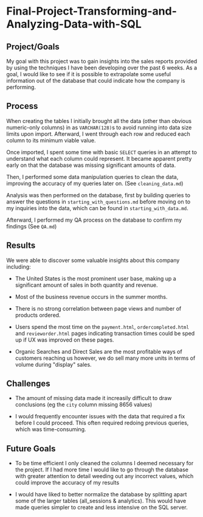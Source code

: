 # Final-Project-Transforming-and-Analyzing-Data-with-SQL

## Project/Goals

My goal with this project was to gain insights into the sales reports provided by using the techniques I have been developing over the past 6 weeks. As a goal, I would like to see if it is possible to extrapolate some useful information out of the database that could indicate how the company is performing.

## Process
When creating the tables I initially brought all the data (other than obvious numeric-only columns) in as `VARCHAR(128)`s to avoid running into data size limits upon import. Afterward, I went through each row and reduced each column to its minimum viable value.

Once imported, I spent some time with basic `SELECT` queries in an attempt to understand what each column could represent. It became apparent pretty early on that the database was missing significant amounts of data.

Then, I performed some data manipulation queries to clean the data, improving the accuracy of my queries later on. (See `cleaning_data.md`)

Analysis was then performed on the database, first by building queries to answer the questions in `starting_with_questions.md` before moving on to my inquiries into the data, which can be found in `starting_with_data.md`.

Afterward, I performed my QA process on the database to confirm my findings (See `QA.md`)

## Results
We were able to discover some valuable insights about this company including:
- The United States is the most prominent user base, making up a significant amount of sales in both quantity and revenue.
  
- Most of the business revenue occurs in the summer months.
  
- There is no strong correlation between page views and number of products ordered.
  
- Users spend the most time on the `payment.html`, `ordercompleted.html` and `revieworder.html` pages indicating transaction times could be sped up if UX was improved on these pages.
  
- Organic Searches and Direct Sales are the most profitable ways of customers reaching us however, we do sell many more units in terms of volume during "display" sales. 

## Challenges
- The amount of missing data made it increasily difficult to draw conclusions (eg the `city` column missing 8656 values)

- I would frequently encounter issues with the data that required a fix before I could proceed. This often required redoing previous queries, which was time-consuming.



## Future Goals

- To be time efficient I only cleaned the columns I deemed necessary for the project. If I had more time I would like to go through the database with greater attention to detail weeding out any incorrect values, which could improve the accuracy of my results

- I would have liked to better normalize the database by splitting apart some of the larger tables (all_sessions & analytics). This would have made queries simpler to create and less intensive on the SQL server.